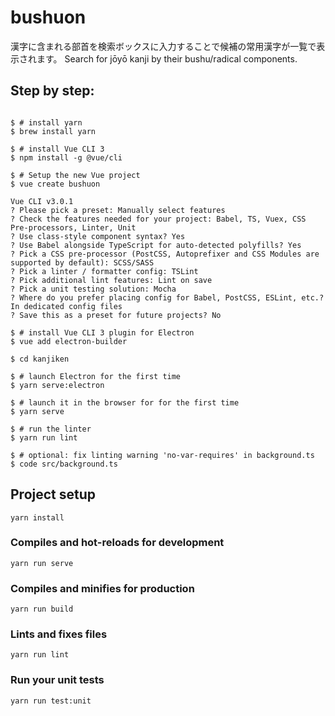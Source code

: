 # bushuon

漢字に含まれる部首を検索ボックスに入力することで候補の常用漢字が一覧で表示されます。
Search for jōyō kanji by their bushu/radical components.

## Step by step:

```console

$ # install yarn
$ brew install yarn

$ # install Vue CLI 3
$ npm install -g @vue/cli

$ # Setup the new Vue project
$ vue create bushuon

Vue CLI v3.0.1
? Please pick a preset: Manually select features
? Check the features needed for your project: Babel, TS, Vuex, CSS Pre-processors, Linter, Unit
? Use class-style component syntax? Yes
? Use Babel alongside TypeScript for auto-detected polyfills? Yes
? Pick a CSS pre-processor (PostCSS, Autoprefixer and CSS Modules are supported by default): SCSS/SASS
? Pick a linter / formatter config: TSLint
? Pick additional lint features: Lint on save
? Pick a unit testing solution: Mocha
? Where do you prefer placing config for Babel, PostCSS, ESLint, etc.? In dedicated config files
? Save this as a preset for future projects? No

$ # install Vue CLI 3 plugin for Electron
$ vue add electron-builder

$ cd kanjiken

$ # launch Electron for the first time
$ yarn serve:electron

$ # launch it in the browser for for the first time
$ yarn serve

$ # run the linter
$ yarn run lint

$ # optional: fix linting warning 'no-var-requires' in background.ts
$ code src/background.ts
```


## Project setup
```
yarn install
```

### Compiles and hot-reloads for development
```
yarn run serve
```

### Compiles and minifies for production
```
yarn run build
```

### Lints and fixes files
```
yarn run lint
```

### Run your unit tests
```
yarn run test:unit
```
